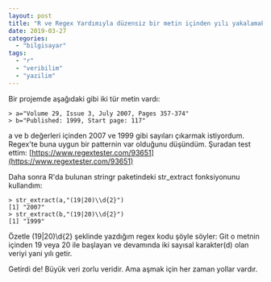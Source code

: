 ```yaml
---
layout: post
title: "R ve Regex Yardımıyla düzensiz bir metin içinden yılı yakalamak"
date: 2019-03-27
categories: 
  - "bilgisayar"
tags: 
  - "r"
  - "veribilim"
  - "yazilim"
---
```


Bir projemde aşağıdaki gibi iki tür metin vardı:

```
> a="Volume 29, Issue 3, July 2007, Pages 357-374"
> b="Published: 1999, Start page: 117"
```

a ve b değerleri içinden 2007 ve 1999 gibi sayıları çıkarmak istiyordum. Regex'te buna uygun bir patternin var olduğunu düşündüm. Şuradan test ettim: [https://www.regextester.com/93651](https://www.regextester.com/93651)

Daha sonra R'da bulunan stringr paketindeki str\_extract fonksiyonunu kullandım:

```
> str_extract(a,"(19|20)\\d{2}")
[1] "2007"
> str_extract(b,"(19|20)\\d{2}")
[1] "1999"
```

Özetle (19|20)\\d{2} şeklinde yazdığım regex kodu şöyle söyler: Git o metnin içinden 19 veya 20 ile başlayan ve devamında iki sayısal karakter(d) olan veriyi yani yılı getir.

Getirdi de! Büyük veri zorlu veridir. Ama aşmak için her zaman yollar vardır.
